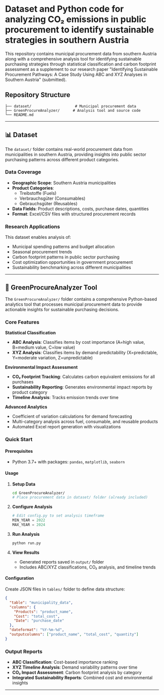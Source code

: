 # Dataset and Python code for analyzing CO₂ emissions in public procurement to identify sustainable strategies in southern Austria

This repository contains municipal procurement data from southern Austria along with a comprehensive analysis tool for identifying sustainable purchasing strategies through statistical classification and carbon footprint assessment as a supplement to our research paper "Identifying Sustainable Procurement Pathways: A Case Study
Using ABC and XYZ Analyses in Southern Austria" (submitted).

## Repository Structure

```
├── dataset/                    # Municipal procurement data
├── GreenProcureAnalyzer/      # Analysis tool and source code
└── README.md
```

---

## 📊 Dataset

The `dataset/` folder contains real-world procurement data from municipalities in southern Austria, providing insights into public sector purchasing patterns across different product categories.

### Data Coverage
- **Geographic Scope**: Southern Austria municipalities
- **Product Categories**: 
  - Treibstoffe (Fuels)
  - Verbrauchsgüter (Consumables) 
  - Gebrauchsgüter (Reusables)
- **Data Fields**: Product descriptions, costs, purchase dates, quantities
- **Format**: Excel/CSV files with structured procurement records

### Research Applications
This dataset enables analysis of:
- Municipal spending patterns and budget allocation
- Seasonal procurement trends
- Carbon footprint patterns in public sector purchasing
- Cost optimization opportunities in government procurement
- Sustainability benchmarking across different municipalities

---

## 🔧 GreenProcureAnalyzer Tool

The `GreenProcureAnalyzer/` folder contains a comprehensive Python-based analytics tool that processes municipal procurement data to provide actionable insights for sustainable purchasing decisions.

### Core Features

**Statistical Classification**
- **ABC Analysis**: Classifies items by cost importance (A=high value, B=medium value, C=low value)
- **XYZ Analysis**: Classifies items by demand predictability (X=predictable, Y=moderate variation, Z=unpredictable)

**Environmental Impact Assessment**
- **CO₂ Footprint Tracking**: Calculates carbon equivalent emissions for all purchases
- **Sustainability Reporting**: Generates environmental impact reports by product category
- **Timeline Analysis**: Tracks emission trends over time

**Advanced Analytics**
- Coefficient of variation calculations for demand forecasting
- Multi-category analysis across fuel, consumable, and reusable products
- Automated Excel report generation with visualizations

### Quick Start

#### Prerequisites
- Python 3.7+ with packages: `pandas`, `matplotlib`, `seaborn`

#### Usage
1. **Setup Data**
   ```bash
   cd GreenProcureAnalyzer/
   # Place procurement data in dataset/ folder (already included)
   ```

2. **Configure Analysis**
   ```python
   # Edit config.py to set analysis timeframe
   MIN_YEAR = 2022
   MAX_YEAR = 2024
   ```

3. **Run Analysis**
   ```bash
   python run.py
   ```

4. **View Results**
   - Generated reports saved in `output/` folder
   - Includes ABC/XYZ classifications, CO₂ analysis, and timeline trends

#### Configuration
Create JSON files in `tables/` folder to define data structure:
```json
{
  "table": "municipality_data",
  "columns": {
    "Products": "product_name",
    "Cost": "total_cost", 
    "Date": "purchase_date"
  },
  "dateformat": "%Y-%m-%d",
  "outputcolumns": ["product_name", "total_cost", "quantity"]
}
```

### Output Reports
- **ABC Classification**: Cost-based importance ranking
- **XYZ Timeline Analysis**: Demand variability patterns over time  
- **CO₂ Impact Assessment**: Carbon footprint analysis by category
- **Integrated Sustainability Reports**: Combined cost and environmental insights

---

